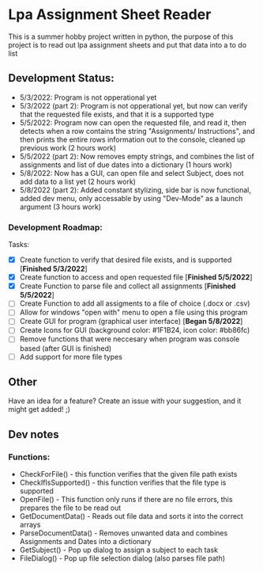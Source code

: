 # Lpa Assignment Sheet Reader
This is a summer hobby project written in python, the purpose of this project is to read out lpa assignment sheets and put that data into a to do list

## Development Status:
- 5/3/2022: Program is not opperational yet
- 5/3/2022 (part 2): Program is not opperational yet, but now can verify that the requested file exists, and that it is a supported type
- 5/5/2022: Program now can open the requested file, and read it, then detects when a row contains the string "Assignments/ Instructions", and then prints the entire rows information out to the console, cleaned up previous work (2 hours work)
- 5/5/2022 (part 2): Now removes empty strings, and combines the list of assignments and list of due dates into a dictionary (1 hours work)
- 5/8/2022: Now has a GUI, can open file and select Subject, does not add data to a list yet (2 hours work)
- 5/8/2022 (part 2): Added constant stylizing, side bar is now functional, added dev menu, only accessable by using "Dev-Mode" as a launch argument (3 hours work)

### Development Roadmap:
Tasks:  
- [x] Create function to verify that desired file exists, and is supported [**Finished 5/3/2022**]
- [x] Create function to access and open requested file [**Finished 5/5/2022**]
- [x] Create Function to parse file and collect all assignments [**Finished 5/5/2022**]
- [ ] Create Function to add all assigments to a file of choice (.docx or .csv)
- [ ] Allow for windows "open with" menu to open a file using this program
- [ ] Create GUI for program (graphical user interface) [**Began 5/8/2022**]
- [ ] Create Icons for GUI (background color: #1F1B24, icon color: #bb86fc)
- [ ] Remove functions that were neccesary when program was console based (after GUI is finished)
- [ ] Add support for more file types  

## Other
Have an idea for a feature? Create an issue with your suggestion, and it might get added! ;)

## Dev notes
### Functions:
 - CheckForFile() - this function verifies that the given file path exists
 - CheckIfIsSupported() - this function verifies that the file type is supported
 - OpenFile() - This function only runs if there are no file errors, this prepares the file to be read out
 - GetDocumentData() - Reads out file data and sorts it into the correct arrays
 - ParseDocumentData() - Removes unwanted data and combines Assignments and Dates into a dictionary
 - GetSubject() - Pop up dialog to assign a subject to each task
 - FileDialog() - Pop up file selection dialog (also parses file path)

